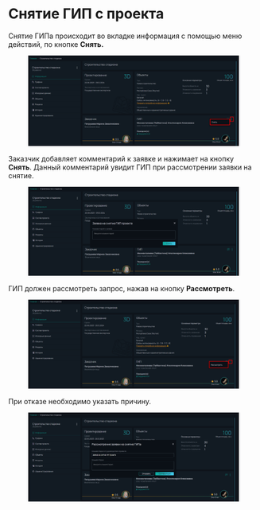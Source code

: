 # Снятие ГИП с проекта

Снятие ГИПа происходит во вкладке информация с помощью меню действий, по кнопке **Снять.**

<figure><img src="../../gitbook/assets/image (272).png" alt=""><figcaption></figcaption></figure>

Заказчик добавляет комментарий к заявке и нажимает на кнопку **Снять**. Данный комментарий увидит ГИП при рассмотрении заявки на снятие.

<figure><img src="../../gitbook/assets/image (273).png" alt=""><figcaption></figcaption></figure>

ГИП должен рассмотреть запрос, нажав на кнопку **Рассмотреть**.

<figure><img src="../../gitbook/assets/image (271).png" alt=""><figcaption></figcaption></figure>

При отказе необходимо указать причину.

<figure><img src="../../gitbook/assets/image (270).png" alt=""><figcaption></figcaption></figure>
